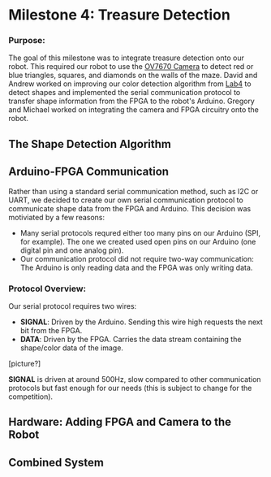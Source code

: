 # Milestone 4: Treasure Detection

### Purpose: 

The goal of this milestone was to integrate treasure detection onto our robot. This required our robot to use the [OV7670 Camera](http://web.mit.edu/6.111/www/f2016/tools/OV7670_2006.pdf) to detect red or blue triangles, squares, and diamonds on the walls of the maze. David and Andrew worked on improving our color detection algorithm from [Lab4](../Labs/Lab4.md) to detect shapes and implemented the serial communication protocol to transfer shape information from the FPGA to the robot's Arduino. Gregory and Michael worked on integrating the camera and FPGA circuitry onto the robot. 

## The Shape Detection Algorithm

## Arduino-FPGA Communication

Rather than using a standard serial communication method, such as I2C or UART, we decided to create our own serial communication protocol to communicate shape data from the FPGA and Arduino. This decision was motiviated by a few reasons:
- Many serial protocols requred either too many pins on our Arduino (SPI, for example). The one we created used open pins on our Arduino (one digital pin and one analog pin). 
- Our communication protocol did not require two-way communication: The Arduino is only reading data and the FPGA was only writing data.

### Protocol Overview:
Our serial protocol requires two wires:
- **SIGNAL**: Driven by the Arduino. Sending this wire high requests the next bit from the FPGA.
- **DATA**: Driven by the FPGA. Carries the data stream containing the shape/color data of the image. 

[picture?]

**SIGNAL** is driven at around 500Hz, slow compared to other communication protocols but fast enough for our needs (this is subject to change for the competition). 

## Hardware: Adding FPGA and Camera to the Robot

## Combined System
